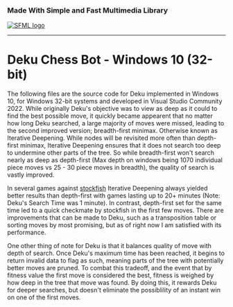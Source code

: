 ### Made With Simple and Fast Multimedia Library
[![SFML logo](https://www.sfml-dev.org/images/logo.png)](https://www.sfml-dev.org)

---

# Deku Chess Bot - Windows 10 (32-bit)


The following files are the source code for Deku implemented in Windows 10, for Windows 32-bit systems and developed in Visual Studio Community 2022. While originally Deku's objective was to view as deep as it could to find the best possible move, it quickly became appearent that no matter how long Deku searched, a large majority of moves were missed, leading to the second improved version; breadth-first minimax. Otherwise known as Iterative Deepening. While nodes will be revisited more often than depth-first minimax, Iterative Deepening ensures that it does not search too deep to undermine other parts of the tree. So while breadth-first won't search nearly as deep as depth-first (Max depth on windows being 1070 individual piece moves vs 25 - 30 piece moves in breadth), the quality of search is vastly improved.

In several games against [stockfish](https://listudy.org/en/play-stockfish) Iterative Deepening always yielded better results than depth-first with games lasting up to 20+ minutes (Note: Deku's Search Time was 1 minute). In contrast, depth-first set for the same time led to a quick checkmate by stockfish in the first few moves. There are improvements that can be made to Deku, such as a transposition table or sorting moves by most promising, but as of right now I am satisfied with its performance.

One other thing of note for Deku is that it balances quality of move with depth of search. Once Deku's maximum time has been reached, it begins to return invalid data to flag as such, meaning parts of the tree with potentially better moves are pruned. To combat this tradeoff, and the event that by fitness value the first move is considered the best, fitness is weighed by how deep in the tree that move was found. By doing this, it rewards Deku for deeper searches, but doesn't eliminate the possiblility of an instant win on one of the first moves.
